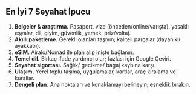 ## En İyi 7 Seyahat İpucu
1. **Belgeler & araştırma.** Pasaport, vize (önceden/online/varışta), yasaklı eşyalar, dil, giyim, güvenlik, yemek, priz/voltaj.
2. **Akıllı paketleme.** Gerekli olanları taşıyın; kaliteli parçalar (dayanıklı ayakkabı).
3. **eSIM.** Airalo/Nomad ile plan alıp inişte bağlanın.
4. **Temel dil.** Birkaç ifade yardımcı olur; fazlası için Google Çeviri.
5. **Seyahat sigortası.** Sağlık/ gecikme/ bagaj kaybına karşı.
6. **Ulaşım.** Yerel toplu taşıma, uygulamalar, kartlar, araç kiralama ve kurallar.
7. **Dengeli plan.** Ana noktaları ve konaklamayı belirleyin; esneklik bırakın.

